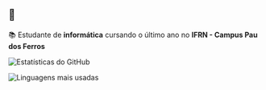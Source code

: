 ## 👋 

📚 Estudante de **informática** cursando o último ano no **IFRN - Campus Pau dos Ferros**

![Estatísticas do GitHub](https://github-readme-stats.vercel.app/api?username=ruanhs91&show_icons=true&theme=radical)

![Linguagens mais usadas](https://github-readme-stats.vercel.app/api/top-langs/?username=ruanhs91&layout=compact&theme=radical)


